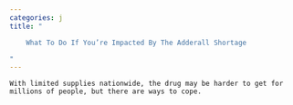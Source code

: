```yaml
---
categories: j
title: "

    What To Do If You’re Impacted By The Adderall Shortage

"
---
```



    With limited supplies nationwide, the drug may be harder to get for millions of people, but there are ways to cope.

